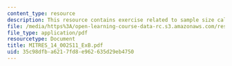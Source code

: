 ```yaml
---
content_type: resource
description: This resource contains exercise related to sample size calculations.
file: /media/https%3A/open-learning-course-data-rc.s3.amazonaws.com/res-14-002-abdul-latif-jameel-poverty-action-lab-executive-training-evaluating-social-programs-2011-spring-2011/35c98dfba6217fd8e962635d29eb4750_MITRES_14_002S11_ExB.pdf
file_type: application/pdf
resourcetype: Document
title: MITRES_14_002S11_ExB.pdf
uid: 35c98dfb-a621-7fd8-e962-635d29eb4750
---
```

